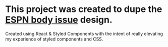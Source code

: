 # This project was created to dupe the [ESPN body issue](https://ueno.co/work/espn) design.

Created using React & Styled Components with the intent of really elevating my experience of styled components and CSS.